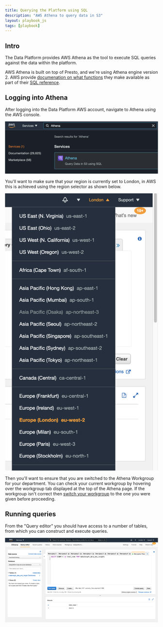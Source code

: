 ```yaml
---
title: Querying the Platform using SQL
description: "AWS Athena to query data in S3"
layout: playbook_js
tags: [playbook]
---
```


## Intro

The Data Platform provides AWS Athena as the tool to execute SQL queries against the data within the platform.

AWS Athena is built on top of Presto, and we're using Athena engine version 2.
AWS provide [documenation on what functions][sql_functions] they make available as part of their [SQL reference][sql_reference].

[sql_reference]:https://docs.aws.amazon.com/athena/latest/ug/ddl-sql-reference.html
[sql_functions]: https://docs.aws.amazon.com/athena/latest/ug/presto-functions.html

## Logging into Athena

After logging into the Data Platform AWS account, navigate to Athena using the AWS console.

![Searching for Athena in the AWS navigation bar](images/navigate-athena.png)

You'll want to make sure that your region is currently set to London, in AWS this is achieved using the region selector as shown below.

![AWS Console region selector](images/region-selector.png)

Then you'll want to ensure that you are switched to the Athena Workgroup for your department.
You can check your current workgroup by hovering over the workgroup tab displayed at the top of the Athena page.
If the workgroup isn't correct then [switch your workgroup][switch_workgroup] to the one you were given before proceeding.

[switch_workgroup]: https://docs.aws.amazon.com/athena/latest/ug/workgroups-create-update-delete.html#switching-workgroups

## Running queries

From the "Query editor" you should have access to a number of tables, from which you can construct and execute queries.

![AWS Athena query editor](images/query-athena.png)
